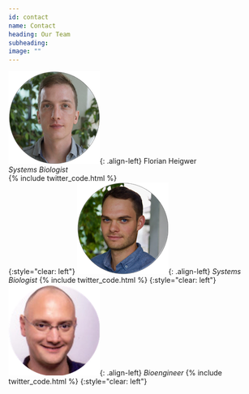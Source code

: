 ```yaml
---
id: contact
name: Contact
heading: Our Team
subheading: 
image: ""
---
```


![Person 1](/assets/images/people/flo_small.png){: .align-left}
Florian Heigwer  
*Systems Biologist*  
{% include twitter_code.html %}  
{:style="clear: left"}
![Person 2](/assets/images/people/chris_small.png){: .align-left}
*Systems Biologist* {% include twitter_code.html %}
{:style="clear: left"}
![Person 3](/assets/images/people/thilo_new_small.png){: .align-left}
*Bioengineer* {% include twitter_code.html %}
{:style="clear: left"}